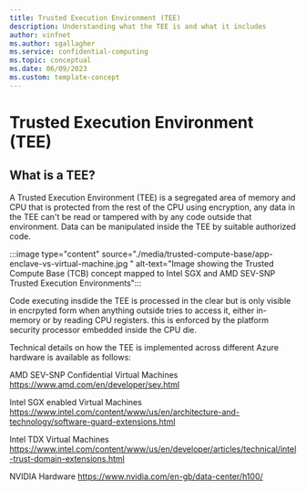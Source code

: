 ```yaml
---
title: Trusted Execution Environment (TEE)
description: Understanding what the TEE is and what it includes
author: vinfnet
ms.author: sgallagher
ms.service: confidential-computing
ms.topic: conceptual
ms.date: 06/09/2023
ms.custom: template-concept
---
```

# Trusted Execution Environment (TEE)

## What is a TEE?

A Trusted Execution Environment (TEE) is a segregated area of memory and CPU that is protected from the rest of the CPU using encryption, any data in the TEE can't be read or tampered with by any code outside that environment. Data can be manipulated inside the TEE by suitable authorized code.

:::image type="content" source="./media/trusted-compute-base/app-enclave-vs-virtual-machine.jpg " alt-text="Image showing the Trusted Compute Base (TCB) concept mapped to Intel SGX and AMD SEV-SNP Trusted Execution Environments":::

Code executing insdide the TEE is processed in the clear but is only visible in encrpyted form when anything outside tries to access it, either in-memory or by reading CPU registers. this is enforced by the platform security processor embedded inside the CPU die.

Technical details on how the TEE is implemented across different Azure hardware is available as follows:

AMD SEV-SNP Confidential Virtual Machines https://www.amd.com/en/developer/sev.html <p>
Intel SGX enabled Virtual Machines https://www.intel.com/content/www/us/en/architecture-and-technology/software-guard-extensions.html<p>
Intel TDX Virtual Machines https://www.intel.com/content/www/us/en/developer/articles/technical/intel-trust-domain-extensions.html<p>
NVIDIA Hardware https://www.nvidia.com/en-gb/data-center/h100/<p>

